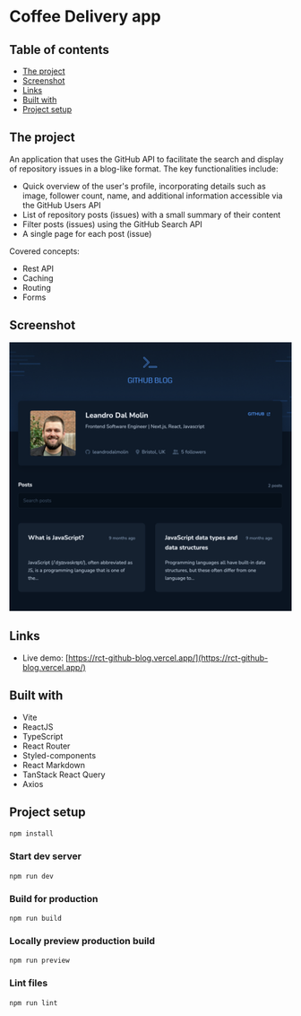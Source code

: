 # Coffee Delivery app

## Table of contents

- [The project](#the-project)
- [Screenshot](#screenshot)
- [Links](#links)
- [Built with](#built-with)
- [Project setup](#project-setup)

## The project

An application that uses the GitHub API to facilitate the search and display of repository issues in a blog-like format. The key functionalities include:

- Quick overview of the user's profile, incorporating details such as image, follower count, name, and additional information accessible via the GitHub Users API
- List of repository posts (issues) with a small summary of their content
- Filter posts (issues) using the GitHub Search API
- A single page for each post (issue)

Covered concepts:

- Rest API
- Caching
- Routing
- Forms

## Screenshot

![](./screenshot.png)

## Links

- Live demo: [https://rct-github-blog.vercel.app/](https://rct-github-blog.vercel.app/)

## Built with

- Vite
- ReactJS
- TypeScript
- React Router
- Styled-components
- React Markdown
- TanStack React Query
- Axios

## Project setup

```
npm install
```

### Start dev server

```
npm run dev
```

### Build for production

```
npm run build
```

### Locally preview production build

```
npm run preview
```

### Lint files

```
npm run lint
```
